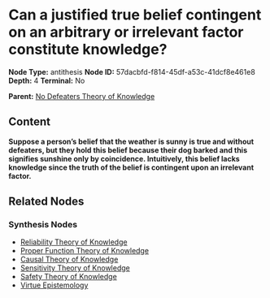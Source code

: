 # Can a justified true belief contingent on an arbitrary or irrelevant factor constitute knowledge?

**Node Type:** antithesis
**Node ID:** 57dacbfd-f814-45df-a53c-41dcf8e461e8
**Depth:** 4
**Terminal:** No

**Parent:** [No Defeaters Theory of Knowledge](no-defeaters-theory-of-knowledge-synthesis-ee206c1e-6926-48e9-a5cd-a7873289efc8.md)

## Content

**Suppose a person’s belief that the weather is sunny is true and without defeaters, but they hold this belief because their dog barked and this signifies sunshine only by coincidence. Intuitively, this belief lacks knowledge since the truth of the belief is contingent upon an irrelevant factor.**

## Related Nodes

### Synthesis Nodes

- [Reliability Theory of Knowledge](reliability-theory-of-knowledge-synthesis-0d7adc62-8756-49ce-a55c-1016c6d94415.md)
- [Proper Function Theory of Knowledge](proper-function-theory-of-knowledge-synthesis-d8fbcd3b-84d3-4f42-81a7-bf140799ec8f.md)
- [Causal Theory of Knowledge](causal-theory-of-knowledge-synthesis-a2636ff3-4877-4c0a-9c67-5e41a05550c1.md)
- [Sensitivity Theory of Knowledge](sensitivity-theory-of-knowledge-synthesis-52e9a8b4-f673-4a60-afde-0a81db1b7674.md)
- [Safety Theory of Knowledge](safety-theory-of-knowledge-synthesis-9029fce8-b5bd-4ec3-995d-b454c35976cc.md)
- [Virtue Epistemology](virtue-epistemology-synthesis-92639d3f-7e01-4725-8750-0762d1a0df92.md)
